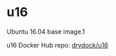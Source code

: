 # u16
Ubuntu 16.04 base image.1

u16 Docker Hub repo: [drydock/u16](https://hub.docker.com/r/drydock/u16/)
  
